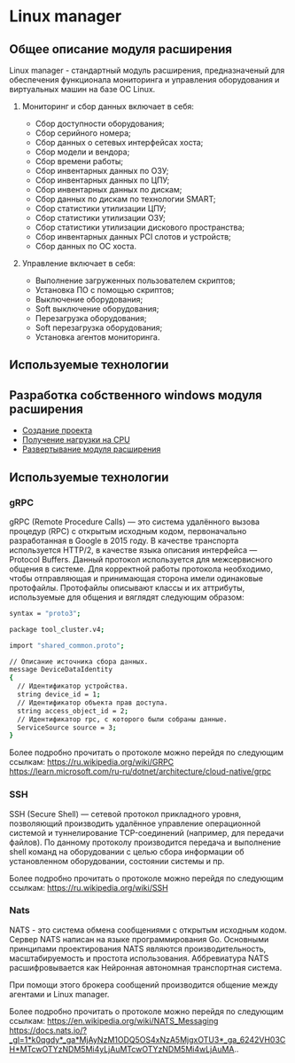 # Linux manager

## Общее описание модуля расширения

Linux manager - стандартный модуль расширения, предназначеный для обеспечения функционала мониторинга и управления оборудования и виртуальных машин на базе ОС Linux.

1) Мониторинг и сбор данных включает в себя:

   * Сбор доступности оборудования;
   * Сбор серийного номера;
   * Сбор данных о сетевых интерфейсах хоста;
   * Сбор модели и вендора;
   * Сбор времени работы;
   * Сбор инвентарных данных по ОЗУ;
   * Сбор инвентарных данных по ЦПУ;
   * Сбор инвентарных данных по дискам;
   * Сбор данных по дискам по технологии SMART;
   * Сбор статистики утилизации ЦПУ;
   * Сбор статистики утилизации ОЗУ;
   * Сбор статистики утилизации дискового пространства;
   * Сбор инвентарных данных PCI слотов и устройств;
   * Сбор данных по ОС хоста.

2) Управление включает в себя:

   * Выполнение загруженных пользователем скриптов;
   * Установка ПО с помощью скриптов;
   * Выключение оборудования;
   * Soft выключение оборудования;
   * Перезагрузка оборудования;
   * Soft перезагрузка оборудования;
   * Установка агентов мониторинга.
## Используемые технологии

## Разработка собственного windows модуля расширения

* [Создание проекта](./dotnet/create_project/README.md)
* [Получение нагрузки на CPU](./dotnet/cpu_utilization/README.md)
* [Развертывание модуля расширения](./dotnet/deploy/README.md)

## Используемые технологии

### gRPC

gRPC (Remote Procedure Calls) — это система удалённого вызова процедур (RPC) с открытым исходным кодом, первоначально разработанная в Google в 2015 году. В качестве транспорта используется HTTP/2, в качестве языка описания интерфейса — Protocol Buffers.
Данный протокол используется для межсервисного общения в системе. Для корректной работы протокола необходимо, чтобы отправляющая и принимающая сторона имели одинаковые протофайлы. Протофайлы описывают классы и их аттрибуты, используемые для общения и вяглядят следующим образом:
```bash
syntax = "proto3";

package tool_cluster.v4;

import "shared_common.proto";

// Описание источника сбора данных.
message DeviceDataIdentity
{
  // Идентификатор устройства.
  string device_id = 1;
  // Идентификатор объекта прав доступа.
  string access_object_id = 2;
  // Идентификатор rpc, с которого были собраны данные.
  ServiceSource source = 3;
}
```

Более подробно прочитать о протоколе можно перейдя по следующим ссылкам:
https://ru.wikipedia.org/wiki/GRPC
https://learn.microsoft.com/ru-ru/dotnet/architecture/cloud-native/grpc

### SSH
SSH (Secure Shell) — сетевой протокол прикладного уровня, позволяющий производить удалённое управление операционной системой и туннелирование TCP-соединений (например, для передачи файлов).
По данному протоколу производится передача и выполнение shell команд на оборудовании с целью сбора информации об установленном оборудовании, состоянии системы и пр.

Более подробно прочитать о протоколе можно перейдя по следующим ссылкам:
https://ru.wikipedia.org/wiki/SSH

### Nats
NATS - это система обмена сообщениями с открытым исходным кодом. Сервер NATS написан на языке программирования Go. 
Основными принципами проектирования NATS являются производительность, масштабируемость и простота использования. Аббревиатура NATS расшифровывается как Нейронная автономная транспортная система.

При помощи этого брокера сообщений производится общение между агентами и Linux manager.

Более подробно прочитать о протоколе можно перейдя по следующим ссылкам:
https://en.wikipedia.org/wiki/NATS_Messaging
https://docs.nats.io/?_gl=1*k0qgdy*_ga*MjAyNzM1ODQ5OS4xNzA5MjgxOTU3*_ga_6242VH03CH*MTcwOTYzNDM5Mi4yLjAuMTcwOTYzNDM5Mi4wLjAuMA..

